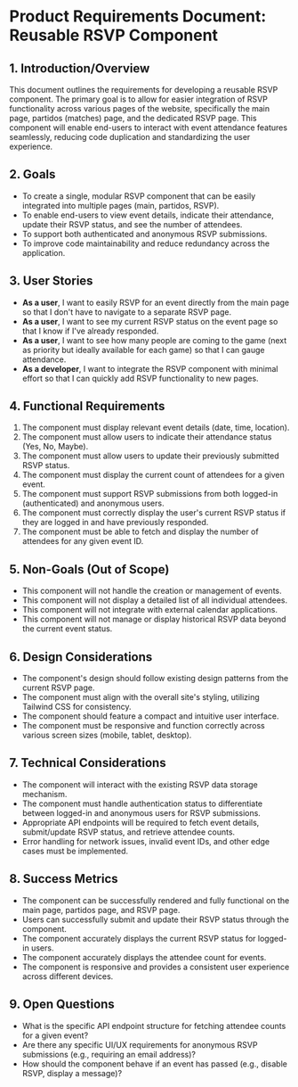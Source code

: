 # Product Requirements Document: Reusable RSVP Component

## 1. Introduction/Overview
This document outlines the requirements for developing a reusable RSVP component. The primary goal is to allow for easier integration of RSVP functionality across various pages of the website, specifically the main page, partidos (matches) page, and the dedicated RSVP page. This component will enable end-users to interact with event attendance features seamlessly, reducing code duplication and standardizing the user experience.

## 2. Goals
*   To create a single, modular RSVP component that can be easily integrated into multiple pages (main, partidos, RSVP).
*   To enable end-users to view event details, indicate their attendance, update their RSVP status, and see the number of attendees.
*   To support both authenticated and anonymous RSVP submissions.
*   To improve code maintainability and reduce redundancy across the application.

## 3. User Stories
*   **As a user**, I want to easily RSVP for an event directly from the main page so that I don't have to navigate to a separate RSVP page.
*   **As a user**, I want to see my current RSVP status on the event page so that I know if I've already responded.
*   **As a user**, I want to see how many people are coming to the game (next as priority but ideally available for each game) so that I can gauge attendance.
*   **As a developer**, I want to integrate the RSVP component with minimal effort so that I can quickly add RSVP functionality to new pages.

## 4. Functional Requirements
1.  The component must display relevant event details (date, time, location).
2.  The component must allow users to indicate their attendance status (Yes, No, Maybe).
3.  The component must allow users to update their previously submitted RSVP status.
4.  The component must display the current count of attendees for a given event.
5.  The component must support RSVP submissions from both logged-in (authenticated) and anonymous users.
6.  The component must correctly display the user's current RSVP status if they are logged in and have previously responded.
7.  The component must be able to fetch and display the number of attendees for any given event ID.

## 5. Non-Goals (Out of Scope)
*   This component will not handle the creation or management of events.
*   This component will not display a detailed list of all individual attendees.
*   This component will not integrate with external calendar applications.
*   This component will not manage or display historical RSVP data beyond the current event status.

## 6. Design Considerations
*   The component's design should follow existing design patterns from the current RSVP page.
*   The component must align with the overall site's styling, utilizing Tailwind CSS for consistency.
*   The component should feature a compact and intuitive user interface.
*   The component must be responsive and function correctly across various screen sizes (mobile, tablet, desktop).

## 7. Technical Considerations
*   The component will interact with the existing RSVP data storage mechanism.
*   The component must handle authentication status to differentiate between logged-in and anonymous users for RSVP submissions.
*   Appropriate API endpoints will be required to fetch event details, submit/update RSVP status, and retrieve attendee counts.
*   Error handling for network issues, invalid event IDs, and other edge cases must be implemented.

## 8. Success Metrics
*   The component can be successfully rendered and fully functional on the main page, partidos page, and RSVP page.
*   Users can successfully submit and update their RSVP status through the component.
*   The component accurately displays the current RSVP status for logged-in users.
*   The component accurately displays the attendee count for events.
*   The component is responsive and provides a consistent user experience across different devices.

## 9. Open Questions
*   What is the specific API endpoint structure for fetching attendee counts for a given event?
*   Are there any specific UI/UX requirements for anonymous RSVP submissions (e.g., requiring an email address)?
*   How should the component behave if an event has passed (e.g., disable RSVP, display a message)?